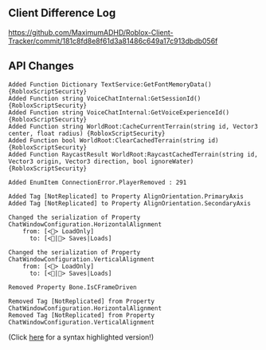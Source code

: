 ## Client Difference Log

https://github.com/MaximumADHD/Roblox-Client-Tracker/commit/181c8fd8e8f61d3a81486c649a17c913dbdb056f

## API Changes

```plain
Added Function Dictionary TextService:GetFontMemoryData() {RobloxScriptSecurity}
Added Function string VoiceChatInternal:GetSessionId() {RobloxScriptSecurity}
Added Function string VoiceChatInternal:GetVoiceExperienceId() {RobloxScriptSecurity}
Added Function string WorldRoot:CacheCurrentTerrain(string id, Vector3 center, float radius) {RobloxScriptSecurity}
Added Function bool WorldRoot:ClearCachedTerrain(string id) {RobloxScriptSecurity}
Added Function RaycastResult WorldRoot:RaycastCachedTerrain(string id, Vector3 origin, Vector3 direction, bool ignoreWater) {RobloxScriptSecurity}

Added EnumItem ConnectionError.PlayerRemoved : 291

Added Tag [NotReplicated] to Property AlignOrientation.PrimaryAxis
Added Tag [NotReplicated] to Property AlignOrientation.SecondaryAxis

Changed the serialization of Property ChatWindowConfiguration.HorizontalAlignment 
	from: [<📁> LoadOnly]
	  to: [<💾|📁> Saves|Loads]

Changed the serialization of Property ChatWindowConfiguration.VerticalAlignment 
	from: [<📁> LoadOnly]
	  to: [<💾|📁> Saves|Loads]

Removed Property Bone.IsCFrameDriven

Removed Tag [NotReplicated] from Property ChatWindowConfiguration.HorizontalAlignment
Removed Tag [NotReplicated] from Property ChatWindowConfiguration.VerticalAlignment
```

(Click [here](https://maximumadhd.github.io/Roblox-API-History.html#552) for a syntax highlighted version!)